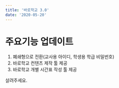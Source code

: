 ```yaml
---
title: '바로학교 3.0'
date: '2020-05-20'
---
```



# 주요기능 업데이트

1. 폐쇄형으로 전환(교사용 아이디, 학생용 학급 비밀번호)
2. 바로학교 컨텐츠 제작 툴 제공
3. 바로학교 개별 시간표 작성 툴 제공


살려주세요.
